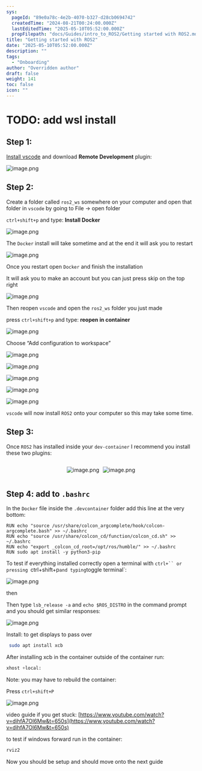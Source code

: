 ```yaml
---
sys:
  pageId: "89e0a78c-4e2b-4070-b327-d28cb0694742"
  createdTime: "2024-08-21T00:24:00.000Z"
  lastEditedTime: "2025-05-10T05:52:00.000Z"
  propFilepath: "docs/Guides/intro_to_ROS2/Getting started with ROS2.md"
title: "Getting started with ROS2"
date: "2025-05-10T05:52:00.000Z"
description: ""
tags:
  - "Onboarding"
author: "Overridden author"
draft: false
weight: 141
toc: false
icon: ""
---
```


# TODO: add wsl install

## Step 1:

[Install vscode](https://code.visualstudio.com/download) and download **Remote Development** plugin:

![image.png](https://prod-files-secure.s3.us-west-2.amazonaws.com/d518164a-d88e-44d1-a4ee-3adb3bd8bce0/efb52993-1881-4a40-b95e-6f020334f022/image.png?X-Amz-Algorithm=AWS4-HMAC-SHA256&X-Amz-Content-Sha256=UNSIGNED-PAYLOAD&X-Amz-Credential=ASIAZI2LB4662G5IAVD2%2F20250611%2Fus-west-2%2Fs3%2Faws4_request&X-Amz-Date=20250611T101006Z&X-Amz-Expires=3600&X-Amz-Security-Token=IQoJb3JpZ2luX2VjEPn%2F%2F%2F%2F%2F%2F%2F%2F%2F%2FwEaCXVzLXdlc3QtMiJGMEQCIHj18QtEJQNTkScZw9yccB1i%2BgDTW1JoepdtpATij5ZBAiBVaDAM2qPsIt8z%2FfC%2B17Td21rDXrcbajirQpxVILScbyqIBAjS%2F%2F%2F%2F%2F%2F%2F%2F%2F%2F8BEAAaDDYzNzQyMzE4MzgwNSIMicB1idH6Rf8UaAosKtwD3xC9IcCVwMy8%2BYEBpKTQstVzQLOzNZ9qxrTvlx0jlQ0JBVYioapjj5kLmMkgEhaCavtINC70X1BcfCD1ujVYDjlvDI7zboq2D%2FtcvX5KAxRvbnRQF81glvqM8A%2F0o%2FVZpUq%2Fc4BMbqEE0xf4NNamA4%2F2y9lFjV8GaoeVjS9%2BM1%2FG5yWznYcQFwQxrdek6BOy%2BRBipb90MzAS8LvQINlPqSGntrre1%2FBYllNw%2F6eJaMb3njAhNDGigWGwJoTNyi4fjbq1Aea8QnmeSF8WEzMs44Ibw7PUIstQ%2FP3pXDdHTH4Bb1C05YM%2FbaNB0vCfc6NkFMaK89sh7DPTyYZv8iBbW7uQatODcbpTN0OvpfZ5ORRECqcMNOvjuU%2F4Akfo4vb81GSD9Q%2Bb3aGGHji3LKXOSxoEYQvwVomIV2xVPchQ%2BZCZIxCm6P%2BWvtxYn0EQIBqj%2B0VnX0Nfkncngcjsgr2pHlNyT14Y9WYv6dc7ub7rd4%2BjNyREYwnKa5zXu07YGizqGqbYSwgjHqtlk2I7VlSxi3gO0cPtZGJBGjZNawP9cx0A6q%2BaQ3SLVvT%2FXxB2XhOumANqZjJOcUY%2BpWa5imMX5PoIb2ZNomwpxH2oUuMqo6VYpaovl4RnckvfeREwxYGlwgY6pgHVftxwrhcehVdIIHCRZc1NOiOkqKNl8mKWr1tb2wZKhuwzg4dsxzPD0v7omA36P1MSg1riix57ZMm4PPFpPQbMn%2BZm2ncKfqi4NSRvy980D7%2BWdrXdP%2FL7rX%2FC6zqDBbxvlpQKpyK7Qp7SMqI5KS27PBdei%2Bp%2Bj3CIizKvlfPubDCcrQAd5iRWWL6m3peKHT09HKahBT%2BSdEU7YLWLeoA%2BTcVmPl9A&X-Amz-Signature=f442bb75e142475b4ece5f22bfe6039503f1f44979a8514cf0fb5d40896e4de8&X-Amz-SignedHeaders=host&x-amz-checksum-mode=ENABLED&x-id=GetObject)

## Step 2:

Create a folder called `ros2_ws` somewhere on your computer and open that folder in `vscode` by going to File → open folder 

`ctrl+shift+p` and type: **Install Docker**

![image.png](https://prod-files-secure.s3.us-west-2.amazonaws.com/d518164a-d88e-44d1-a4ee-3adb3bd8bce0/2269dc0e-1cd5-47ff-bceb-c04ad9b2eab0/image.png?X-Amz-Algorithm=AWS4-HMAC-SHA256&X-Amz-Content-Sha256=UNSIGNED-PAYLOAD&X-Amz-Credential=ASIAZI2LB4662G5IAVD2%2F20250611%2Fus-west-2%2Fs3%2Faws4_request&X-Amz-Date=20250611T101006Z&X-Amz-Expires=3600&X-Amz-Security-Token=IQoJb3JpZ2luX2VjEPn%2F%2F%2F%2F%2F%2F%2F%2F%2F%2FwEaCXVzLXdlc3QtMiJGMEQCIHj18QtEJQNTkScZw9yccB1i%2BgDTW1JoepdtpATij5ZBAiBVaDAM2qPsIt8z%2FfC%2B17Td21rDXrcbajirQpxVILScbyqIBAjS%2F%2F%2F%2F%2F%2F%2F%2F%2F%2F8BEAAaDDYzNzQyMzE4MzgwNSIMicB1idH6Rf8UaAosKtwD3xC9IcCVwMy8%2BYEBpKTQstVzQLOzNZ9qxrTvlx0jlQ0JBVYioapjj5kLmMkgEhaCavtINC70X1BcfCD1ujVYDjlvDI7zboq2D%2FtcvX5KAxRvbnRQF81glvqM8A%2F0o%2FVZpUq%2Fc4BMbqEE0xf4NNamA4%2F2y9lFjV8GaoeVjS9%2BM1%2FG5yWznYcQFwQxrdek6BOy%2BRBipb90MzAS8LvQINlPqSGntrre1%2FBYllNw%2F6eJaMb3njAhNDGigWGwJoTNyi4fjbq1Aea8QnmeSF8WEzMs44Ibw7PUIstQ%2FP3pXDdHTH4Bb1C05YM%2FbaNB0vCfc6NkFMaK89sh7DPTyYZv8iBbW7uQatODcbpTN0OvpfZ5ORRECqcMNOvjuU%2F4Akfo4vb81GSD9Q%2Bb3aGGHji3LKXOSxoEYQvwVomIV2xVPchQ%2BZCZIxCm6P%2BWvtxYn0EQIBqj%2B0VnX0Nfkncngcjsgr2pHlNyT14Y9WYv6dc7ub7rd4%2BjNyREYwnKa5zXu07YGizqGqbYSwgjHqtlk2I7VlSxi3gO0cPtZGJBGjZNawP9cx0A6q%2BaQ3SLVvT%2FXxB2XhOumANqZjJOcUY%2BpWa5imMX5PoIb2ZNomwpxH2oUuMqo6VYpaovl4RnckvfeREwxYGlwgY6pgHVftxwrhcehVdIIHCRZc1NOiOkqKNl8mKWr1tb2wZKhuwzg4dsxzPD0v7omA36P1MSg1riix57ZMm4PPFpPQbMn%2BZm2ncKfqi4NSRvy980D7%2BWdrXdP%2FL7rX%2FC6zqDBbxvlpQKpyK7Qp7SMqI5KS27PBdei%2Bp%2Bj3CIizKvlfPubDCcrQAd5iRWWL6m3peKHT09HKahBT%2BSdEU7YLWLeoA%2BTcVmPl9A&X-Amz-Signature=b58727362eb41f7bc9d073d67649744428f4ffb60e428d010be3a8467cdb85af&X-Amz-SignedHeaders=host&x-amz-checksum-mode=ENABLED&x-id=GetObject)

The `Docker` install will take sometime and at the end it will ask you to restart

![image.png](https://prod-files-secure.s3.us-west-2.amazonaws.com/d518164a-d88e-44d1-a4ee-3adb3bd8bce0/ed233f78-be33-4b1f-b89c-9c346c0e961e/image.png?X-Amz-Algorithm=AWS4-HMAC-SHA256&X-Amz-Content-Sha256=UNSIGNED-PAYLOAD&X-Amz-Credential=ASIAZI2LB4662G5IAVD2%2F20250611%2Fus-west-2%2Fs3%2Faws4_request&X-Amz-Date=20250611T101006Z&X-Amz-Expires=3600&X-Amz-Security-Token=IQoJb3JpZ2luX2VjEPn%2F%2F%2F%2F%2F%2F%2F%2F%2F%2FwEaCXVzLXdlc3QtMiJGMEQCIHj18QtEJQNTkScZw9yccB1i%2BgDTW1JoepdtpATij5ZBAiBVaDAM2qPsIt8z%2FfC%2B17Td21rDXrcbajirQpxVILScbyqIBAjS%2F%2F%2F%2F%2F%2F%2F%2F%2F%2F8BEAAaDDYzNzQyMzE4MzgwNSIMicB1idH6Rf8UaAosKtwD3xC9IcCVwMy8%2BYEBpKTQstVzQLOzNZ9qxrTvlx0jlQ0JBVYioapjj5kLmMkgEhaCavtINC70X1BcfCD1ujVYDjlvDI7zboq2D%2FtcvX5KAxRvbnRQF81glvqM8A%2F0o%2FVZpUq%2Fc4BMbqEE0xf4NNamA4%2F2y9lFjV8GaoeVjS9%2BM1%2FG5yWznYcQFwQxrdek6BOy%2BRBipb90MzAS8LvQINlPqSGntrre1%2FBYllNw%2F6eJaMb3njAhNDGigWGwJoTNyi4fjbq1Aea8QnmeSF8WEzMs44Ibw7PUIstQ%2FP3pXDdHTH4Bb1C05YM%2FbaNB0vCfc6NkFMaK89sh7DPTyYZv8iBbW7uQatODcbpTN0OvpfZ5ORRECqcMNOvjuU%2F4Akfo4vb81GSD9Q%2Bb3aGGHji3LKXOSxoEYQvwVomIV2xVPchQ%2BZCZIxCm6P%2BWvtxYn0EQIBqj%2B0VnX0Nfkncngcjsgr2pHlNyT14Y9WYv6dc7ub7rd4%2BjNyREYwnKa5zXu07YGizqGqbYSwgjHqtlk2I7VlSxi3gO0cPtZGJBGjZNawP9cx0A6q%2BaQ3SLVvT%2FXxB2XhOumANqZjJOcUY%2BpWa5imMX5PoIb2ZNomwpxH2oUuMqo6VYpaovl4RnckvfeREwxYGlwgY6pgHVftxwrhcehVdIIHCRZc1NOiOkqKNl8mKWr1tb2wZKhuwzg4dsxzPD0v7omA36P1MSg1riix57ZMm4PPFpPQbMn%2BZm2ncKfqi4NSRvy980D7%2BWdrXdP%2FL7rX%2FC6zqDBbxvlpQKpyK7Qp7SMqI5KS27PBdei%2Bp%2Bj3CIizKvlfPubDCcrQAd5iRWWL6m3peKHT09HKahBT%2BSdEU7YLWLeoA%2BTcVmPl9A&X-Amz-Signature=e9bfcb078cab9208f0183cc5fc34471879f0fb646fe4d3086a1b501a54c7ad29&X-Amz-SignedHeaders=host&x-amz-checksum-mode=ENABLED&x-id=GetObject)

Once you restart open `Docker` and finish the installation

It will ask you to make an account but you can just press skip on the top right

![image.png](https://prod-files-secure.s3.us-west-2.amazonaws.com/d518164a-d88e-44d1-a4ee-3adb3bd8bce0/21010ad9-1659-4fd9-9f59-9932a09b2a3d/image.png?X-Amz-Algorithm=AWS4-HMAC-SHA256&X-Amz-Content-Sha256=UNSIGNED-PAYLOAD&X-Amz-Credential=ASIAZI2LB4662G5IAVD2%2F20250611%2Fus-west-2%2Fs3%2Faws4_request&X-Amz-Date=20250611T101006Z&X-Amz-Expires=3600&X-Amz-Security-Token=IQoJb3JpZ2luX2VjEPn%2F%2F%2F%2F%2F%2F%2F%2F%2F%2FwEaCXVzLXdlc3QtMiJGMEQCIHj18QtEJQNTkScZw9yccB1i%2BgDTW1JoepdtpATij5ZBAiBVaDAM2qPsIt8z%2FfC%2B17Td21rDXrcbajirQpxVILScbyqIBAjS%2F%2F%2F%2F%2F%2F%2F%2F%2F%2F8BEAAaDDYzNzQyMzE4MzgwNSIMicB1idH6Rf8UaAosKtwD3xC9IcCVwMy8%2BYEBpKTQstVzQLOzNZ9qxrTvlx0jlQ0JBVYioapjj5kLmMkgEhaCavtINC70X1BcfCD1ujVYDjlvDI7zboq2D%2FtcvX5KAxRvbnRQF81glvqM8A%2F0o%2FVZpUq%2Fc4BMbqEE0xf4NNamA4%2F2y9lFjV8GaoeVjS9%2BM1%2FG5yWznYcQFwQxrdek6BOy%2BRBipb90MzAS8LvQINlPqSGntrre1%2FBYllNw%2F6eJaMb3njAhNDGigWGwJoTNyi4fjbq1Aea8QnmeSF8WEzMs44Ibw7PUIstQ%2FP3pXDdHTH4Bb1C05YM%2FbaNB0vCfc6NkFMaK89sh7DPTyYZv8iBbW7uQatODcbpTN0OvpfZ5ORRECqcMNOvjuU%2F4Akfo4vb81GSD9Q%2Bb3aGGHji3LKXOSxoEYQvwVomIV2xVPchQ%2BZCZIxCm6P%2BWvtxYn0EQIBqj%2B0VnX0Nfkncngcjsgr2pHlNyT14Y9WYv6dc7ub7rd4%2BjNyREYwnKa5zXu07YGizqGqbYSwgjHqtlk2I7VlSxi3gO0cPtZGJBGjZNawP9cx0A6q%2BaQ3SLVvT%2FXxB2XhOumANqZjJOcUY%2BpWa5imMX5PoIb2ZNomwpxH2oUuMqo6VYpaovl4RnckvfeREwxYGlwgY6pgHVftxwrhcehVdIIHCRZc1NOiOkqKNl8mKWr1tb2wZKhuwzg4dsxzPD0v7omA36P1MSg1riix57ZMm4PPFpPQbMn%2BZm2ncKfqi4NSRvy980D7%2BWdrXdP%2FL7rX%2FC6zqDBbxvlpQKpyK7Qp7SMqI5KS27PBdei%2Bp%2Bj3CIizKvlfPubDCcrQAd5iRWWL6m3peKHT09HKahBT%2BSdEU7YLWLeoA%2BTcVmPl9A&X-Amz-Signature=520838063a752e001b4fd728e6e67972163c4541f97a46e115ee71a4ec955697&X-Amz-SignedHeaders=host&x-amz-checksum-mode=ENABLED&x-id=GetObject)

Then reopen `vscode` and open the `ros2_ws` folder you just made

press `ctrl+shift+p` and type: **reopen in container**

![image.png](https://prod-files-secure.s3.us-west-2.amazonaws.com/d518164a-d88e-44d1-a4ee-3adb3bd8bce0/4e93b8c2-41ad-488c-8095-c74205196118/image.png?X-Amz-Algorithm=AWS4-HMAC-SHA256&X-Amz-Content-Sha256=UNSIGNED-PAYLOAD&X-Amz-Credential=ASIAZI2LB4662G5IAVD2%2F20250611%2Fus-west-2%2Fs3%2Faws4_request&X-Amz-Date=20250611T101006Z&X-Amz-Expires=3600&X-Amz-Security-Token=IQoJb3JpZ2luX2VjEPn%2F%2F%2F%2F%2F%2F%2F%2F%2F%2FwEaCXVzLXdlc3QtMiJGMEQCIHj18QtEJQNTkScZw9yccB1i%2BgDTW1JoepdtpATij5ZBAiBVaDAM2qPsIt8z%2FfC%2B17Td21rDXrcbajirQpxVILScbyqIBAjS%2F%2F%2F%2F%2F%2F%2F%2F%2F%2F8BEAAaDDYzNzQyMzE4MzgwNSIMicB1idH6Rf8UaAosKtwD3xC9IcCVwMy8%2BYEBpKTQstVzQLOzNZ9qxrTvlx0jlQ0JBVYioapjj5kLmMkgEhaCavtINC70X1BcfCD1ujVYDjlvDI7zboq2D%2FtcvX5KAxRvbnRQF81glvqM8A%2F0o%2FVZpUq%2Fc4BMbqEE0xf4NNamA4%2F2y9lFjV8GaoeVjS9%2BM1%2FG5yWznYcQFwQxrdek6BOy%2BRBipb90MzAS8LvQINlPqSGntrre1%2FBYllNw%2F6eJaMb3njAhNDGigWGwJoTNyi4fjbq1Aea8QnmeSF8WEzMs44Ibw7PUIstQ%2FP3pXDdHTH4Bb1C05YM%2FbaNB0vCfc6NkFMaK89sh7DPTyYZv8iBbW7uQatODcbpTN0OvpfZ5ORRECqcMNOvjuU%2F4Akfo4vb81GSD9Q%2Bb3aGGHji3LKXOSxoEYQvwVomIV2xVPchQ%2BZCZIxCm6P%2BWvtxYn0EQIBqj%2B0VnX0Nfkncngcjsgr2pHlNyT14Y9WYv6dc7ub7rd4%2BjNyREYwnKa5zXu07YGizqGqbYSwgjHqtlk2I7VlSxi3gO0cPtZGJBGjZNawP9cx0A6q%2BaQ3SLVvT%2FXxB2XhOumANqZjJOcUY%2BpWa5imMX5PoIb2ZNomwpxH2oUuMqo6VYpaovl4RnckvfeREwxYGlwgY6pgHVftxwrhcehVdIIHCRZc1NOiOkqKNl8mKWr1tb2wZKhuwzg4dsxzPD0v7omA36P1MSg1riix57ZMm4PPFpPQbMn%2BZm2ncKfqi4NSRvy980D7%2BWdrXdP%2FL7rX%2FC6zqDBbxvlpQKpyK7Qp7SMqI5KS27PBdei%2Bp%2Bj3CIizKvlfPubDCcrQAd5iRWWL6m3peKHT09HKahBT%2BSdEU7YLWLeoA%2BTcVmPl9A&X-Amz-Signature=3eced153b2a2e36d0fc45df84ab28c14c65ef5e583e0fae52dada9d0cab2978d&X-Amz-SignedHeaders=host&x-amz-checksum-mode=ENABLED&x-id=GetObject)

Choose “Add configuration to workspace”

![image.png](https://prod-files-secure.s3.us-west-2.amazonaws.com/d518164a-d88e-44d1-a4ee-3adb3bd8bce0/9560b282-5060-4989-ba37-97e7b2c22476/image.png?X-Amz-Algorithm=AWS4-HMAC-SHA256&X-Amz-Content-Sha256=UNSIGNED-PAYLOAD&X-Amz-Credential=ASIAZI2LB4662G5IAVD2%2F20250611%2Fus-west-2%2Fs3%2Faws4_request&X-Amz-Date=20250611T101006Z&X-Amz-Expires=3600&X-Amz-Security-Token=IQoJb3JpZ2luX2VjEPn%2F%2F%2F%2F%2F%2F%2F%2F%2F%2FwEaCXVzLXdlc3QtMiJGMEQCIHj18QtEJQNTkScZw9yccB1i%2BgDTW1JoepdtpATij5ZBAiBVaDAM2qPsIt8z%2FfC%2B17Td21rDXrcbajirQpxVILScbyqIBAjS%2F%2F%2F%2F%2F%2F%2F%2F%2F%2F8BEAAaDDYzNzQyMzE4MzgwNSIMicB1idH6Rf8UaAosKtwD3xC9IcCVwMy8%2BYEBpKTQstVzQLOzNZ9qxrTvlx0jlQ0JBVYioapjj5kLmMkgEhaCavtINC70X1BcfCD1ujVYDjlvDI7zboq2D%2FtcvX5KAxRvbnRQF81glvqM8A%2F0o%2FVZpUq%2Fc4BMbqEE0xf4NNamA4%2F2y9lFjV8GaoeVjS9%2BM1%2FG5yWznYcQFwQxrdek6BOy%2BRBipb90MzAS8LvQINlPqSGntrre1%2FBYllNw%2F6eJaMb3njAhNDGigWGwJoTNyi4fjbq1Aea8QnmeSF8WEzMs44Ibw7PUIstQ%2FP3pXDdHTH4Bb1C05YM%2FbaNB0vCfc6NkFMaK89sh7DPTyYZv8iBbW7uQatODcbpTN0OvpfZ5ORRECqcMNOvjuU%2F4Akfo4vb81GSD9Q%2Bb3aGGHji3LKXOSxoEYQvwVomIV2xVPchQ%2BZCZIxCm6P%2BWvtxYn0EQIBqj%2B0VnX0Nfkncngcjsgr2pHlNyT14Y9WYv6dc7ub7rd4%2BjNyREYwnKa5zXu07YGizqGqbYSwgjHqtlk2I7VlSxi3gO0cPtZGJBGjZNawP9cx0A6q%2BaQ3SLVvT%2FXxB2XhOumANqZjJOcUY%2BpWa5imMX5PoIb2ZNomwpxH2oUuMqo6VYpaovl4RnckvfeREwxYGlwgY6pgHVftxwrhcehVdIIHCRZc1NOiOkqKNl8mKWr1tb2wZKhuwzg4dsxzPD0v7omA36P1MSg1riix57ZMm4PPFpPQbMn%2BZm2ncKfqi4NSRvy980D7%2BWdrXdP%2FL7rX%2FC6zqDBbxvlpQKpyK7Qp7SMqI5KS27PBdei%2Bp%2Bj3CIizKvlfPubDCcrQAd5iRWWL6m3peKHT09HKahBT%2BSdEU7YLWLeoA%2BTcVmPl9A&X-Amz-Signature=35e7c3c059fb2ec876325a2b7b51e3c047dc3fcaf63ed5929b266578b07b5a7b&X-Amz-SignedHeaders=host&x-amz-checksum-mode=ENABLED&x-id=GetObject)

![image.png](https://prod-files-secure.s3.us-west-2.amazonaws.com/d518164a-d88e-44d1-a4ee-3adb3bd8bce0/2ee63f81-886b-48e8-a553-dc6e5eac99e4/image.png?X-Amz-Algorithm=AWS4-HMAC-SHA256&X-Amz-Content-Sha256=UNSIGNED-PAYLOAD&X-Amz-Credential=ASIAZI2LB4662G5IAVD2%2F20250611%2Fus-west-2%2Fs3%2Faws4_request&X-Amz-Date=20250611T101006Z&X-Amz-Expires=3600&X-Amz-Security-Token=IQoJb3JpZ2luX2VjEPn%2F%2F%2F%2F%2F%2F%2F%2F%2F%2FwEaCXVzLXdlc3QtMiJGMEQCIHj18QtEJQNTkScZw9yccB1i%2BgDTW1JoepdtpATij5ZBAiBVaDAM2qPsIt8z%2FfC%2B17Td21rDXrcbajirQpxVILScbyqIBAjS%2F%2F%2F%2F%2F%2F%2F%2F%2F%2F8BEAAaDDYzNzQyMzE4MzgwNSIMicB1idH6Rf8UaAosKtwD3xC9IcCVwMy8%2BYEBpKTQstVzQLOzNZ9qxrTvlx0jlQ0JBVYioapjj5kLmMkgEhaCavtINC70X1BcfCD1ujVYDjlvDI7zboq2D%2FtcvX5KAxRvbnRQF81glvqM8A%2F0o%2FVZpUq%2Fc4BMbqEE0xf4NNamA4%2F2y9lFjV8GaoeVjS9%2BM1%2FG5yWznYcQFwQxrdek6BOy%2BRBipb90MzAS8LvQINlPqSGntrre1%2FBYllNw%2F6eJaMb3njAhNDGigWGwJoTNyi4fjbq1Aea8QnmeSF8WEzMs44Ibw7PUIstQ%2FP3pXDdHTH4Bb1C05YM%2FbaNB0vCfc6NkFMaK89sh7DPTyYZv8iBbW7uQatODcbpTN0OvpfZ5ORRECqcMNOvjuU%2F4Akfo4vb81GSD9Q%2Bb3aGGHji3LKXOSxoEYQvwVomIV2xVPchQ%2BZCZIxCm6P%2BWvtxYn0EQIBqj%2B0VnX0Nfkncngcjsgr2pHlNyT14Y9WYv6dc7ub7rd4%2BjNyREYwnKa5zXu07YGizqGqbYSwgjHqtlk2I7VlSxi3gO0cPtZGJBGjZNawP9cx0A6q%2BaQ3SLVvT%2FXxB2XhOumANqZjJOcUY%2BpWa5imMX5PoIb2ZNomwpxH2oUuMqo6VYpaovl4RnckvfeREwxYGlwgY6pgHVftxwrhcehVdIIHCRZc1NOiOkqKNl8mKWr1tb2wZKhuwzg4dsxzPD0v7omA36P1MSg1riix57ZMm4PPFpPQbMn%2BZm2ncKfqi4NSRvy980D7%2BWdrXdP%2FL7rX%2FC6zqDBbxvlpQKpyK7Qp7SMqI5KS27PBdei%2Bp%2Bj3CIizKvlfPubDCcrQAd5iRWWL6m3peKHT09HKahBT%2BSdEU7YLWLeoA%2BTcVmPl9A&X-Amz-Signature=24b80fdd9bfa45ffca91a03df967ca9fe9e5c5d94e815ac741fb437363d6e872&X-Amz-SignedHeaders=host&x-amz-checksum-mode=ENABLED&x-id=GetObject)

![image.png](https://prod-files-secure.s3.us-west-2.amazonaws.com/d518164a-d88e-44d1-a4ee-3adb3bd8bce0/ae1580b2-b048-407e-aed9-b584224a7a04/image.png?X-Amz-Algorithm=AWS4-HMAC-SHA256&X-Amz-Content-Sha256=UNSIGNED-PAYLOAD&X-Amz-Credential=ASIAZI2LB4662G5IAVD2%2F20250611%2Fus-west-2%2Fs3%2Faws4_request&X-Amz-Date=20250611T101006Z&X-Amz-Expires=3600&X-Amz-Security-Token=IQoJb3JpZ2luX2VjEPn%2F%2F%2F%2F%2F%2F%2F%2F%2F%2FwEaCXVzLXdlc3QtMiJGMEQCIHj18QtEJQNTkScZw9yccB1i%2BgDTW1JoepdtpATij5ZBAiBVaDAM2qPsIt8z%2FfC%2B17Td21rDXrcbajirQpxVILScbyqIBAjS%2F%2F%2F%2F%2F%2F%2F%2F%2F%2F8BEAAaDDYzNzQyMzE4MzgwNSIMicB1idH6Rf8UaAosKtwD3xC9IcCVwMy8%2BYEBpKTQstVzQLOzNZ9qxrTvlx0jlQ0JBVYioapjj5kLmMkgEhaCavtINC70X1BcfCD1ujVYDjlvDI7zboq2D%2FtcvX5KAxRvbnRQF81glvqM8A%2F0o%2FVZpUq%2Fc4BMbqEE0xf4NNamA4%2F2y9lFjV8GaoeVjS9%2BM1%2FG5yWznYcQFwQxrdek6BOy%2BRBipb90MzAS8LvQINlPqSGntrre1%2FBYllNw%2F6eJaMb3njAhNDGigWGwJoTNyi4fjbq1Aea8QnmeSF8WEzMs44Ibw7PUIstQ%2FP3pXDdHTH4Bb1C05YM%2FbaNB0vCfc6NkFMaK89sh7DPTyYZv8iBbW7uQatODcbpTN0OvpfZ5ORRECqcMNOvjuU%2F4Akfo4vb81GSD9Q%2Bb3aGGHji3LKXOSxoEYQvwVomIV2xVPchQ%2BZCZIxCm6P%2BWvtxYn0EQIBqj%2B0VnX0Nfkncngcjsgr2pHlNyT14Y9WYv6dc7ub7rd4%2BjNyREYwnKa5zXu07YGizqGqbYSwgjHqtlk2I7VlSxi3gO0cPtZGJBGjZNawP9cx0A6q%2BaQ3SLVvT%2FXxB2XhOumANqZjJOcUY%2BpWa5imMX5PoIb2ZNomwpxH2oUuMqo6VYpaovl4RnckvfeREwxYGlwgY6pgHVftxwrhcehVdIIHCRZc1NOiOkqKNl8mKWr1tb2wZKhuwzg4dsxzPD0v7omA36P1MSg1riix57ZMm4PPFpPQbMn%2BZm2ncKfqi4NSRvy980D7%2BWdrXdP%2FL7rX%2FC6zqDBbxvlpQKpyK7Qp7SMqI5KS27PBdei%2Bp%2Bj3CIizKvlfPubDCcrQAd5iRWWL6m3peKHT09HKahBT%2BSdEU7YLWLeoA%2BTcVmPl9A&X-Amz-Signature=61402e7a85611f315a04a9540f58058095e35cfa40d70d6e3243c7ce410f3ce7&X-Amz-SignedHeaders=host&x-amz-checksum-mode=ENABLED&x-id=GetObject)

![image.png](https://prod-files-secure.s3.us-west-2.amazonaws.com/d518164a-d88e-44d1-a4ee-3adb3bd8bce0/53255b28-f75e-430f-b9e3-c0ac8577e42b/image.png?X-Amz-Algorithm=AWS4-HMAC-SHA256&X-Amz-Content-Sha256=UNSIGNED-PAYLOAD&X-Amz-Credential=ASIAZI2LB4662G5IAVD2%2F20250611%2Fus-west-2%2Fs3%2Faws4_request&X-Amz-Date=20250611T101006Z&X-Amz-Expires=3600&X-Amz-Security-Token=IQoJb3JpZ2luX2VjEPn%2F%2F%2F%2F%2F%2F%2F%2F%2F%2FwEaCXVzLXdlc3QtMiJGMEQCIHj18QtEJQNTkScZw9yccB1i%2BgDTW1JoepdtpATij5ZBAiBVaDAM2qPsIt8z%2FfC%2B17Td21rDXrcbajirQpxVILScbyqIBAjS%2F%2F%2F%2F%2F%2F%2F%2F%2F%2F8BEAAaDDYzNzQyMzE4MzgwNSIMicB1idH6Rf8UaAosKtwD3xC9IcCVwMy8%2BYEBpKTQstVzQLOzNZ9qxrTvlx0jlQ0JBVYioapjj5kLmMkgEhaCavtINC70X1BcfCD1ujVYDjlvDI7zboq2D%2FtcvX5KAxRvbnRQF81glvqM8A%2F0o%2FVZpUq%2Fc4BMbqEE0xf4NNamA4%2F2y9lFjV8GaoeVjS9%2BM1%2FG5yWznYcQFwQxrdek6BOy%2BRBipb90MzAS8LvQINlPqSGntrre1%2FBYllNw%2F6eJaMb3njAhNDGigWGwJoTNyi4fjbq1Aea8QnmeSF8WEzMs44Ibw7PUIstQ%2FP3pXDdHTH4Bb1C05YM%2FbaNB0vCfc6NkFMaK89sh7DPTyYZv8iBbW7uQatODcbpTN0OvpfZ5ORRECqcMNOvjuU%2F4Akfo4vb81GSD9Q%2Bb3aGGHji3LKXOSxoEYQvwVomIV2xVPchQ%2BZCZIxCm6P%2BWvtxYn0EQIBqj%2B0VnX0Nfkncngcjsgr2pHlNyT14Y9WYv6dc7ub7rd4%2BjNyREYwnKa5zXu07YGizqGqbYSwgjHqtlk2I7VlSxi3gO0cPtZGJBGjZNawP9cx0A6q%2BaQ3SLVvT%2FXxB2XhOumANqZjJOcUY%2BpWa5imMX5PoIb2ZNomwpxH2oUuMqo6VYpaovl4RnckvfeREwxYGlwgY6pgHVftxwrhcehVdIIHCRZc1NOiOkqKNl8mKWr1tb2wZKhuwzg4dsxzPD0v7omA36P1MSg1riix57ZMm4PPFpPQbMn%2BZm2ncKfqi4NSRvy980D7%2BWdrXdP%2FL7rX%2FC6zqDBbxvlpQKpyK7Qp7SMqI5KS27PBdei%2Bp%2Bj3CIizKvlfPubDCcrQAd5iRWWL6m3peKHT09HKahBT%2BSdEU7YLWLeoA%2BTcVmPl9A&X-Amz-Signature=ec2aa6de8072f05dc95f0dd4ae5280b0bc6114d13a2a0df51a1d1890ddfff657&X-Amz-SignedHeaders=host&x-amz-checksum-mode=ENABLED&x-id=GetObject)

![image.png](https://prod-files-secure.s3.us-west-2.amazonaws.com/d518164a-d88e-44d1-a4ee-3adb3bd8bce0/7c562767-5af9-4ffb-97d1-327bcdf4ee00/image.png?X-Amz-Algorithm=AWS4-HMAC-SHA256&X-Amz-Content-Sha256=UNSIGNED-PAYLOAD&X-Amz-Credential=ASIAZI2LB4662G5IAVD2%2F20250611%2Fus-west-2%2Fs3%2Faws4_request&X-Amz-Date=20250611T101006Z&X-Amz-Expires=3600&X-Amz-Security-Token=IQoJb3JpZ2luX2VjEPn%2F%2F%2F%2F%2F%2F%2F%2F%2F%2FwEaCXVzLXdlc3QtMiJGMEQCIHj18QtEJQNTkScZw9yccB1i%2BgDTW1JoepdtpATij5ZBAiBVaDAM2qPsIt8z%2FfC%2B17Td21rDXrcbajirQpxVILScbyqIBAjS%2F%2F%2F%2F%2F%2F%2F%2F%2F%2F8BEAAaDDYzNzQyMzE4MzgwNSIMicB1idH6Rf8UaAosKtwD3xC9IcCVwMy8%2BYEBpKTQstVzQLOzNZ9qxrTvlx0jlQ0JBVYioapjj5kLmMkgEhaCavtINC70X1BcfCD1ujVYDjlvDI7zboq2D%2FtcvX5KAxRvbnRQF81glvqM8A%2F0o%2FVZpUq%2Fc4BMbqEE0xf4NNamA4%2F2y9lFjV8GaoeVjS9%2BM1%2FG5yWznYcQFwQxrdek6BOy%2BRBipb90MzAS8LvQINlPqSGntrre1%2FBYllNw%2F6eJaMb3njAhNDGigWGwJoTNyi4fjbq1Aea8QnmeSF8WEzMs44Ibw7PUIstQ%2FP3pXDdHTH4Bb1C05YM%2FbaNB0vCfc6NkFMaK89sh7DPTyYZv8iBbW7uQatODcbpTN0OvpfZ5ORRECqcMNOvjuU%2F4Akfo4vb81GSD9Q%2Bb3aGGHji3LKXOSxoEYQvwVomIV2xVPchQ%2BZCZIxCm6P%2BWvtxYn0EQIBqj%2B0VnX0Nfkncngcjsgr2pHlNyT14Y9WYv6dc7ub7rd4%2BjNyREYwnKa5zXu07YGizqGqbYSwgjHqtlk2I7VlSxi3gO0cPtZGJBGjZNawP9cx0A6q%2BaQ3SLVvT%2FXxB2XhOumANqZjJOcUY%2BpWa5imMX5PoIb2ZNomwpxH2oUuMqo6VYpaovl4RnckvfeREwxYGlwgY6pgHVftxwrhcehVdIIHCRZc1NOiOkqKNl8mKWr1tb2wZKhuwzg4dsxzPD0v7omA36P1MSg1riix57ZMm4PPFpPQbMn%2BZm2ncKfqi4NSRvy980D7%2BWdrXdP%2FL7rX%2FC6zqDBbxvlpQKpyK7Qp7SMqI5KS27PBdei%2Bp%2Bj3CIizKvlfPubDCcrQAd5iRWWL6m3peKHT09HKahBT%2BSdEU7YLWLeoA%2BTcVmPl9A&X-Amz-Signature=1ac5ab48420053dce76ea05ac80b46b0b8c5849c30192a465ba363d06cb9260f&X-Amz-SignedHeaders=host&x-amz-checksum-mode=ENABLED&x-id=GetObject)

`vscode` will now install `ROS2` onto your computer so this may take some time.

## Step 3:

Once `ROS2` has installed inside your `dev-container` I recommend you install these two plugins:

<div style="display: flex;flex-direction: row; column-gap:10px; max-width: 630px;justify-content: center;">
<div>

![image.png](https://prod-files-secure.s3.us-west-2.amazonaws.com/d518164a-d88e-44d1-a4ee-3adb3bd8bce0/3fc3d550-5a54-4ba1-ba6b-faa01cdb7369/image.png?X-Amz-Algorithm=AWS4-HMAC-SHA256&X-Amz-Content-Sha256=UNSIGNED-PAYLOAD&X-Amz-Credential=ASIAZI2LB466S4QSM32C%2F20250611%2Fus-west-2%2Fs3%2Faws4_request&X-Amz-Date=20250611T101014Z&X-Amz-Expires=3600&X-Amz-Security-Token=IQoJb3JpZ2luX2VjEPn%2F%2F%2F%2F%2F%2F%2F%2F%2F%2FwEaCXVzLXdlc3QtMiJHMEUCIQCBXOeBgeieWom5ZFZFuRKU6n%2BURKoarhzQeK5CXLq8PwIgPtsCyOxQnpd3fGhjL%2BYE2jE6aQCZE1cqzZHU%2Fom2FS0qiAQI0v%2F%2F%2F%2F%2F%2F%2F%2F%2F%2FARAAGgw2Mzc0MjMxODM4MDUiDL7vBgqj%2FYjK40GuHircA0mIcIPAKbrlypLJRTJrNCJIqX32l%2BDbBe%2F8todkgrV8TtK9ul6sWzs9GEk4ObATxlS4FYi2F8pXzgQl%2FclE6Kc4fiBGwlTwGUlHt56QsEw6UH3CF4pIlL%2BEXFl36XeNCG16OhTRGGXhopfxRQ%2B4%2FoB7q8FfdPBcPVaVUGhhPQvGALYjX3BfPC%2FFZ9kti1gc3y8Tu7O%2FEeQBMLhsrpK%2B1ULjd4HpT1kAmHSZ4NgojzPQ0ODm39lTkw8RDwm%2FomvOaak13xHPy9gRw4CnJglXiU0iXk2AUaM3Fah0izrmBZ0sbDMUZd0WV4RnGkIFmboxdFiQb9PRSO3SXAdHx89CX6QIjLwh4TmTZwDZPRvplO004QzhwegW06rbZ3NQgZ6KZuo7bHouRpq%2FNjhqnagCv%2BefRCj9TJKSamm1Hn5Fzdf56ngy8lzs%2BirqxcAuwbBmhGWRQMMcn5dBGDlF11g32pvuCeSRHog0q%2BgBAL%2Fz3UeSkGG0niAIs29uyKQYujSE4KlG3o%2F8DDpjRbRf1fu4cpEyA8D83RNLMBng1f3niw6eQ9o5akejIVpIbMPP70%2BmekZQ45xjuTg8e8SMiI%2B3lJ6DZYCuc5iJ12P77SjfHMwhqpDQ2Lo3UjgIHJzsMPCPpcIGOqUBc3OrJ9Kf%2FyPC3SiGpNmrxKWaMxVMOg6tYgByvbvcUa0Z4BBDXgks%2Ff4f8niNHptZslNHgxLI%2Bw5S%2B87L10KqPJNkcaG2TbKhaH2z%2F0NurCmaXpI1JHNENCW%2BOgdQgLJF0hZtWRGah4UWQDa4FaxorgFDT1OU0K4v3K67%2BjZ5fMUTHlP%2BA%2FR4zUEsX1bJ1fxuQgnGH96nu2g38cjffQS%2F6OkZYiNW&X-Amz-Signature=ef29176ce4911d451aec7cf40e0073c437444584dca6a05f7df8f3446e26d5c1&X-Amz-SignedHeaders=host&x-amz-checksum-mode=ENABLED&x-id=GetObject)

</div>
<div>

![image.png](https://prod-files-secure.s3.us-west-2.amazonaws.com/d518164a-d88e-44d1-a4ee-3adb3bd8bce0/d994cc66-13c2-4093-a5a3-f84cf4601a82/image.png?X-Amz-Algorithm=AWS4-HMAC-SHA256&X-Amz-Content-Sha256=UNSIGNED-PAYLOAD&X-Amz-Credential=ASIAZI2LB466QCG6Z7RL%2F20250611%2Fus-west-2%2Fs3%2Faws4_request&X-Amz-Date=20250611T101015Z&X-Amz-Expires=3600&X-Amz-Security-Token=IQoJb3JpZ2luX2VjEPr%2F%2F%2F%2F%2F%2F%2F%2F%2F%2FwEaCXVzLXdlc3QtMiJHMEUCICnK9A8dw7kTd1KnsCRR8JKrjHMQRtSPo7va%2BlmbFqnrAiEA0lkgA%2FbGNfr%2F%2BYIYBHCoq1Ysy4XhBhH41wODvgwk0YMqiAQI0%2F%2F%2F%2F%2F%2F%2F%2F%2F%2F%2FARAAGgw2Mzc0MjMxODM4MDUiDFxmbxwTIPG6224WGircA4epjuUC3f42qh%2FbdSF7Tu2KC0p26i5MXMMpCEiZs%2BqxxYZ7WVL6eyY7dFEKbHbhSSNZ7UUMPti%2ByiE4yqOUZxTrff4xaR6AkNilRY1R6b5njQ%2FF6c0O%2BfTyYkuwhFvQs%2BuXq5te1%2BND8l59pbfPsihMqGuHV374Pg6TmCGebjviOxTmEPvPT7fluPaMaxE515hN5kx6dJSBx3X4Qf5ti4Ng3wSMOs4e97PEQ4b7o4F67EM6CursE%2BRCJz93HSTHyVeBQjQmK3%2FZ3CDfoO2dJMJIkqhlaWW1%2FIgyMV84Uwryk9AGijwhX9IoppOMe0Dg0XP%2FHXto%2BuA5Td7N%2BZPav0%2FjpCEa4RIr8YxTXuuUhH0CVPen30tZ1b5IPiJW%2Fwp2zloE4L9gzXLx%2BqzMus88wKlQBzxk6kfR%2FvxCMrbs5yRILQzxgVITXd%2FRtZuakIWW6ah3PA1OSgOPYxLyb99HZX9DdgKyOGpP3QmpVxrLRZZkLuypFWx3B8f4P8I%2FdDzBMQs2zVLWKVjJpYWnJkf%2Bq3IWSTkdG5L3caSS7JhkG7YEz%2B%2BtZgpYk3qNOZdifnLqPRcLTK7WC%2BCDw58IT9GLDLllaK%2BB9khxUF1iuiLuOYs%2FdoCQAUDIp12AhsaOMNKVpcIGOqUB7nObFeyp%2Bh39oMZzKciDB%2F0UIX4HKva9gLiM7xq4HIxRX4TQTceEbCOh7bPn80bISgWjQgAas9t0OgED41yZAHPzl2ntmJN%2BYQRUSFz8f9X6Ne0SNUqT%2BqcimzJeSREMQ8D57ZvwZGY%2FVepWfqu2A7gmsmeAVCwmXyvb1v1NBcJNVjvC2WoY4d9EMeV0R%2B23qQCCh6Gqrj7yFaANVsC2JFv%2FAp9F&X-Amz-Signature=61d68f7f89bfa008d0e6ef733f0b95b7628438c360c6643f82d0faa9ed9ec0bb&X-Amz-SignedHeaders=host&x-amz-checksum-mode=ENABLED&x-id=GetObject)

</div>
</div>

## Step 4: add to `.bashrc`

In the `Docker` file inside the `.devcontainer` folder add this line at the very bottom: 

```docker
RUN echo "source /usr/share/colcon_argcomplete/hook/colcon-argcomplete.bash" >> ~/.bashrc
RUN echo "source /usr/share/colcon_cd/function/colcon_cd.sh" >> ~/.bashrc
RUN echo "export _colcon_cd_root=/opt/ros/humble/" >> ~/.bashrc
RUN sudo apt install -y python3-pip 
```

To test if everything installed correctly open a terminal with `ctrl+`` or pressing `ctrl+shift+p` and typing `toggle terminal`:

![image.png](https://prod-files-secure.s3.us-west-2.amazonaws.com/d518164a-d88e-44d1-a4ee-3adb3bd8bce0/6a4943d8-b04e-4c02-9a58-775f3384d1a5/image.png?X-Amz-Algorithm=AWS4-HMAC-SHA256&X-Amz-Content-Sha256=UNSIGNED-PAYLOAD&X-Amz-Credential=ASIAZI2LB4662G5IAVD2%2F20250611%2Fus-west-2%2Fs3%2Faws4_request&X-Amz-Date=20250611T101006Z&X-Amz-Expires=3600&X-Amz-Security-Token=IQoJb3JpZ2luX2VjEPn%2F%2F%2F%2F%2F%2F%2F%2F%2F%2FwEaCXVzLXdlc3QtMiJGMEQCIHj18QtEJQNTkScZw9yccB1i%2BgDTW1JoepdtpATij5ZBAiBVaDAM2qPsIt8z%2FfC%2B17Td21rDXrcbajirQpxVILScbyqIBAjS%2F%2F%2F%2F%2F%2F%2F%2F%2F%2F8BEAAaDDYzNzQyMzE4MzgwNSIMicB1idH6Rf8UaAosKtwD3xC9IcCVwMy8%2BYEBpKTQstVzQLOzNZ9qxrTvlx0jlQ0JBVYioapjj5kLmMkgEhaCavtINC70X1BcfCD1ujVYDjlvDI7zboq2D%2FtcvX5KAxRvbnRQF81glvqM8A%2F0o%2FVZpUq%2Fc4BMbqEE0xf4NNamA4%2F2y9lFjV8GaoeVjS9%2BM1%2FG5yWznYcQFwQxrdek6BOy%2BRBipb90MzAS8LvQINlPqSGntrre1%2FBYllNw%2F6eJaMb3njAhNDGigWGwJoTNyi4fjbq1Aea8QnmeSF8WEzMs44Ibw7PUIstQ%2FP3pXDdHTH4Bb1C05YM%2FbaNB0vCfc6NkFMaK89sh7DPTyYZv8iBbW7uQatODcbpTN0OvpfZ5ORRECqcMNOvjuU%2F4Akfo4vb81GSD9Q%2Bb3aGGHji3LKXOSxoEYQvwVomIV2xVPchQ%2BZCZIxCm6P%2BWvtxYn0EQIBqj%2B0VnX0Nfkncngcjsgr2pHlNyT14Y9WYv6dc7ub7rd4%2BjNyREYwnKa5zXu07YGizqGqbYSwgjHqtlk2I7VlSxi3gO0cPtZGJBGjZNawP9cx0A6q%2BaQ3SLVvT%2FXxB2XhOumANqZjJOcUY%2BpWa5imMX5PoIb2ZNomwpxH2oUuMqo6VYpaovl4RnckvfeREwxYGlwgY6pgHVftxwrhcehVdIIHCRZc1NOiOkqKNl8mKWr1tb2wZKhuwzg4dsxzPD0v7omA36P1MSg1riix57ZMm4PPFpPQbMn%2BZm2ncKfqi4NSRvy980D7%2BWdrXdP%2FL7rX%2FC6zqDBbxvlpQKpyK7Qp7SMqI5KS27PBdei%2Bp%2Bj3CIizKvlfPubDCcrQAd5iRWWL6m3peKHT09HKahBT%2BSdEU7YLWLeoA%2BTcVmPl9A&X-Amz-Signature=5887254725cbec73635af3a479fd60869c486d5a3aeae96dcfba1da98d653dbd&X-Amz-SignedHeaders=host&x-amz-checksum-mode=ENABLED&x-id=GetObject)

then 

Then type `lsb_release -a` and `echo $ROS_DISTRO` in the command prompt and you should get similar responses:

![image.png](https://prod-files-secure.s3.us-west-2.amazonaws.com/d518164a-d88e-44d1-a4ee-3adb3bd8bce0/3e635dec-a805-4e85-8b9e-d000e5b71a4e/image.png?X-Amz-Algorithm=AWS4-HMAC-SHA256&X-Amz-Content-Sha256=UNSIGNED-PAYLOAD&X-Amz-Credential=ASIAZI2LB4662G5IAVD2%2F20250611%2Fus-west-2%2Fs3%2Faws4_request&X-Amz-Date=20250611T101006Z&X-Amz-Expires=3600&X-Amz-Security-Token=IQoJb3JpZ2luX2VjEPn%2F%2F%2F%2F%2F%2F%2F%2F%2F%2FwEaCXVzLXdlc3QtMiJGMEQCIHj18QtEJQNTkScZw9yccB1i%2BgDTW1JoepdtpATij5ZBAiBVaDAM2qPsIt8z%2FfC%2B17Td21rDXrcbajirQpxVILScbyqIBAjS%2F%2F%2F%2F%2F%2F%2F%2F%2F%2F8BEAAaDDYzNzQyMzE4MzgwNSIMicB1idH6Rf8UaAosKtwD3xC9IcCVwMy8%2BYEBpKTQstVzQLOzNZ9qxrTvlx0jlQ0JBVYioapjj5kLmMkgEhaCavtINC70X1BcfCD1ujVYDjlvDI7zboq2D%2FtcvX5KAxRvbnRQF81glvqM8A%2F0o%2FVZpUq%2Fc4BMbqEE0xf4NNamA4%2F2y9lFjV8GaoeVjS9%2BM1%2FG5yWznYcQFwQxrdek6BOy%2BRBipb90MzAS8LvQINlPqSGntrre1%2FBYllNw%2F6eJaMb3njAhNDGigWGwJoTNyi4fjbq1Aea8QnmeSF8WEzMs44Ibw7PUIstQ%2FP3pXDdHTH4Bb1C05YM%2FbaNB0vCfc6NkFMaK89sh7DPTyYZv8iBbW7uQatODcbpTN0OvpfZ5ORRECqcMNOvjuU%2F4Akfo4vb81GSD9Q%2Bb3aGGHji3LKXOSxoEYQvwVomIV2xVPchQ%2BZCZIxCm6P%2BWvtxYn0EQIBqj%2B0VnX0Nfkncngcjsgr2pHlNyT14Y9WYv6dc7ub7rd4%2BjNyREYwnKa5zXu07YGizqGqbYSwgjHqtlk2I7VlSxi3gO0cPtZGJBGjZNawP9cx0A6q%2BaQ3SLVvT%2FXxB2XhOumANqZjJOcUY%2BpWa5imMX5PoIb2ZNomwpxH2oUuMqo6VYpaovl4RnckvfeREwxYGlwgY6pgHVftxwrhcehVdIIHCRZc1NOiOkqKNl8mKWr1tb2wZKhuwzg4dsxzPD0v7omA36P1MSg1riix57ZMm4PPFpPQbMn%2BZm2ncKfqi4NSRvy980D7%2BWdrXdP%2FL7rX%2FC6zqDBbxvlpQKpyK7Qp7SMqI5KS27PBdei%2Bp%2Bj3CIizKvlfPubDCcrQAd5iRWWL6m3peKHT09HKahBT%2BSdEU7YLWLeoA%2BTcVmPl9A&X-Amz-Signature=fd50adaf7b988e984996694ada4a18cc3bcc07233ae56360d586377eb38bc539&X-Amz-SignedHeaders=host&x-amz-checksum-mode=ENABLED&x-id=GetObject)

Install:  to get displays to pass over

```bash
 sudo apt install xcb
```

After installing xcb in the container outside of the container run:

```python
xhost +local:
```

Note: you may have to rebuild the container:

Press `ctrl+shift+P`

![image.png](https://prod-files-secure.s3.us-west-2.amazonaws.com/d518164a-d88e-44d1-a4ee-3adb3bd8bce0/6c2be660-2618-4c38-9c26-53554f7a0b7b/image.png?X-Amz-Algorithm=AWS4-HMAC-SHA256&X-Amz-Content-Sha256=UNSIGNED-PAYLOAD&X-Amz-Credential=ASIAZI2LB4662G5IAVD2%2F20250611%2Fus-west-2%2Fs3%2Faws4_request&X-Amz-Date=20250611T101006Z&X-Amz-Expires=3600&X-Amz-Security-Token=IQoJb3JpZ2luX2VjEPn%2F%2F%2F%2F%2F%2F%2F%2F%2F%2FwEaCXVzLXdlc3QtMiJGMEQCIHj18QtEJQNTkScZw9yccB1i%2BgDTW1JoepdtpATij5ZBAiBVaDAM2qPsIt8z%2FfC%2B17Td21rDXrcbajirQpxVILScbyqIBAjS%2F%2F%2F%2F%2F%2F%2F%2F%2F%2F8BEAAaDDYzNzQyMzE4MzgwNSIMicB1idH6Rf8UaAosKtwD3xC9IcCVwMy8%2BYEBpKTQstVzQLOzNZ9qxrTvlx0jlQ0JBVYioapjj5kLmMkgEhaCavtINC70X1BcfCD1ujVYDjlvDI7zboq2D%2FtcvX5KAxRvbnRQF81glvqM8A%2F0o%2FVZpUq%2Fc4BMbqEE0xf4NNamA4%2F2y9lFjV8GaoeVjS9%2BM1%2FG5yWznYcQFwQxrdek6BOy%2BRBipb90MzAS8LvQINlPqSGntrre1%2FBYllNw%2F6eJaMb3njAhNDGigWGwJoTNyi4fjbq1Aea8QnmeSF8WEzMs44Ibw7PUIstQ%2FP3pXDdHTH4Bb1C05YM%2FbaNB0vCfc6NkFMaK89sh7DPTyYZv8iBbW7uQatODcbpTN0OvpfZ5ORRECqcMNOvjuU%2F4Akfo4vb81GSD9Q%2Bb3aGGHji3LKXOSxoEYQvwVomIV2xVPchQ%2BZCZIxCm6P%2BWvtxYn0EQIBqj%2B0VnX0Nfkncngcjsgr2pHlNyT14Y9WYv6dc7ub7rd4%2BjNyREYwnKa5zXu07YGizqGqbYSwgjHqtlk2I7VlSxi3gO0cPtZGJBGjZNawP9cx0A6q%2BaQ3SLVvT%2FXxB2XhOumANqZjJOcUY%2BpWa5imMX5PoIb2ZNomwpxH2oUuMqo6VYpaovl4RnckvfeREwxYGlwgY6pgHVftxwrhcehVdIIHCRZc1NOiOkqKNl8mKWr1tb2wZKhuwzg4dsxzPD0v7omA36P1MSg1riix57ZMm4PPFpPQbMn%2BZm2ncKfqi4NSRvy980D7%2BWdrXdP%2FL7rX%2FC6zqDBbxvlpQKpyK7Qp7SMqI5KS27PBdei%2Bp%2Bj3CIizKvlfPubDCcrQAd5iRWWL6m3peKHT09HKahBT%2BSdEU7YLWLeoA%2BTcVmPl9A&X-Amz-Signature=bfe979efdd3411526067b549bb688740aacfe21f55e915a5baec080f5ae09eef&X-Amz-SignedHeaders=host&x-amz-checksum-mode=ENABLED&x-id=GetObject)

video guide if you get stuck: [https://www.youtube.com/watch?v=dihfA7Ol6Mw&t=650s](https://www.youtube.com/watch?v=dihfA7Ol6Mw&t=650s)

to test if windows forward run in the container:

```bash
rviz2
```

Now you should be setup and should move onto the next guide 
